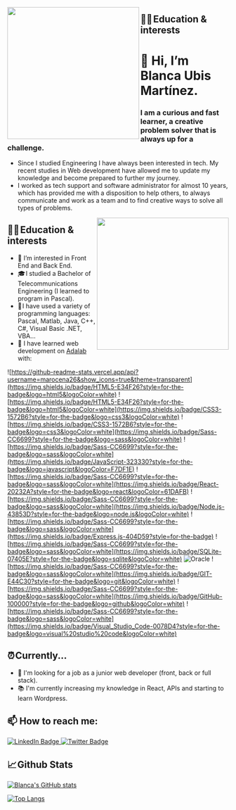 <a href="https://lottiefiles.com/94056-development"> <img align="left" width="300" height="300" src="https://user-images.githubusercontent.com/13077932/211225964-45cc58e0-9331-4f9b-b6b3-e2d422ae123c.gif"> </a>
## 👩‍💻 Education & interests

# 👋 Hi, I’m Blanca Ubis Martínez.

### I am a curious and fast learner, a creative problem solver that is always up for a challenge. 

- Since I studied Engineering I have always been interested in tech. My recent studies in Web development have allowed me to update my knowledge and become prepared to further my journey.
- I worked as tech support and software administrator for almost 10 years, which has provided me with a disposition to help others, to always communicate and work as a team and to find creative ways to solve all types of problems.

<a href="https://lottiefiles.com/63487-programming-computer"> <img align="right" width="300" height="300" src="https://user-images.githubusercontent.com/13077932/211225619-5c8360c1-5012-4e02-b9f4-8422750c30e3.gif"> </a>
## 👩‍💻 Education & interests

- 👀 I’m interested in Front End and Back End.
- 🎓 I studied a Bachelor of Telecommunications Engineering (I learned to program in Pascal).
- 💾 I have used a variety of programming languages: Pascal, Matlab, Java, C++, C#, Visual Basic .NET, VBA...
- 🌱 I have learned web development on [Adalab](https://adalab.es/) with:

![https://github-readme-stats.vercel.app/api?username=marocena26&show_icons=true&theme=transparent](https://img.shields.io/badge/HTML5-E34F26?style=for-the-badge&logo=html5&logoColor=white)
![https://img.shields.io/badge/HTML5-E34F26?style=for-the-badge&logo=html5&logoColor=white](https://img.shields.io/badge/CSS3-1572B6?style=for-the-badge&logo=css3&logoColor=white)
![https://img.shields.io/badge/CSS3-1572B6?style=for-the-badge&logo=css3&logoColor=white](https://img.shields.io/badge/Sass-CC6699?style=for-the-badge&logo=sass&logoColor=white)
![https://img.shields.io/badge/Sass-CC6699?style=for-the-badge&logo=sass&logoColor=white](https://img.shields.io/badge/JavaScript-323330?style=for-the-badge&logo=javascript&logoColor=F7DF1E)
![https://img.shields.io/badge/Sass-CC6699?style=for-the-badge&logo=sass&logoColor=white](https://img.shields.io/badge/React-20232A?style=for-the-badge&logo=react&logoColor=61DAFB)
![https://img.shields.io/badge/Sass-CC6699?style=for-the-badge&logo=sass&logoColor=white](https://img.shields.io/badge/Node.js-43853D?style=for-the-badge&logo=node.js&logoColor=white)
![https://img.shields.io/badge/Sass-CC6699?style=for-the-badge&logo=sass&logoColor=white](https://img.shields.io/badge/Express.js-404D59?style=for-the-badge)
![https://img.shields.io/badge/Sass-CC6699?style=for-the-badge&logo=sass&logoColor=white](https://img.shields.io/badge/SQLite-07405E?style=for-the-badge&logo=sqlite&logoColor=white)
![Oracle](https://img.shields.io/badge/Oracle-F80000?style=for-the-badge&logo=oracle&logoColor=white)
![https://img.shields.io/badge/Sass-CC6699?style=for-the-badge&logo=sass&logoColor=white](https://img.shields.io/badge/GIT-E44C30?style=for-the-badge&logo=git&logoColor=white)
![https://img.shields.io/badge/Sass-CC6699?style=for-the-badge&logo=sass&logoColor=white](https://img.shields.io/badge/GitHub-100000?style=for-the-badge&logo=github&logoColor=white)
![https://img.shields.io/badge/Sass-CC6699?style=for-the-badge&logo=sass&logoColor=white](https://img.shields.io/badge/Visual_Studio_Code-0078D4?style=for-the-badge&logo=visual%20studio%20code&logoColor=white)

## ⏰ Currently...

- 🚀 I'm looking for a job as a junior web developer (front, back or full stack).
- 📚 I'm currently increasing my knowledge in React, APIs and starting to learn Wordpress. 

## 📫 How to reach me:
<div id="badges">
  <a href="https://www.linkedin.com/in/blanca-ubis-martinez/">
    <img src="https://img.shields.io/badge/LinkedIn-indigo?style=for-the-badge&logo=linkedin&logoColor=white" alt="LinkedIn Badge"/>
  </a>
  <a href="https://twitter.com/blaumart87">
    <img src="https://img.shields.io/badge/Twitter-blue?style=for-the-badge&logo=twitter&logoColor=white" alt="Twitter Badge"/>
  </a>
</div>

## 📈 Github Stats

[![Blanca's GitHub stats](https://github-readme-stats.vercel.app/api?username=blancaum&theme=material-palenight&layout=compact)](https://github.com/blancaum/github-readme-stats)

[![Top Langs](https://github-readme-stats.vercel.app/api/top-langs/?username=blancaum&theme=material-palenight&layout=compact)](https://github.com/blancaum/github-readme-stats)

<!---
blancaum/blancaum is a ✨ special ✨ repository because its `README.md` (this file) appears on your GitHub profile.
You can click the Preview link to take a look at your changes.
--->

